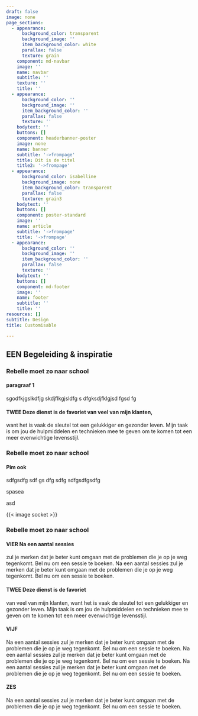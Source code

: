 ```yaml
---
draft: false
image: none
page_sections:
  - appearance:
      background_color: transparent
      background_image: ''
      item_background_color: white
      parallax: false
      texture: grain
    component: md-navbar
    image: ''
    name: navbar
    subtitle: ''
    texture: ''
    title: ''
  - appearance:
      background_color: ''
      background_image: ''
      item_background_color: ''
      parallax: false
      texture: ''
    bodytext: ''
    buttons: []
    component: headerbanner-poster
    image: none
    name: banner
    subtitle: '->frompage'
    title: Dit is de titel
    title2: '->frompage'
  - appearance:
      background_color: isabelline
      background_image: none
      item_background_color: transparent
      parallax: false
      texture: grain3
    bodytext: ''
    buttons: []
    component: poster-standard
    image: ''
    name: article
    subtitle: '->frompage'
    title: '->frompage'
  - appearance:
      background_color: ''
      background_image: ''
      item_background_color: ''
      parallax: false
      texture: ''
    bodytext: ''
    buttons: []
    component: md-footer
    image: ''
    name: footer
    subtitle: ''
    title: ''
resources: []
subtitle: Design
title: Customisable

---
```


##  EEN Begeleiding & inspiratie

### Rebelle moet zo naar school

#### paragraaf 1
sgodfkjgslkdfjg
skdjflkgjsldfg
s
dfgksdjfklgjsd
fgsd
fg

#### TWEE Deze dienst is de favoriet van veel van mijn klanten,
want het is vaak de sleutel tot een gelukkiger en gezonder leven. Mijn taak is om jou de hulpmiddelen en technieken mee te geven om te komen tot een meer evenwichtige levensstijl.

### Rebelle moet zo naar school

#### Pim ook
sdfgsdfg
sdf
gs
dfg
sdfg
sdfgsdfgsdfg

spasea


asd

{{< image socket >}}
### Rebelle moet zo naar school

#### VIER Na een aantal sessies
zul je merken dat je beter kunt omgaan met de problemen die je op je weg tegenkomt. Bel nu om een sessie te boeken.
Na een aantal sessies zul je merken dat je beter kunt omgaan met de problemen die je op je weg tegenkomt. Bel nu om een sessie te boeken.

#### TWEE Deze dienst is de favoriet
van veel van mijn klanten, want het is vaak de sleutel tot een gelukkiger en gezonder leven. Mijn taak is om jou de hulpmiddelen en technieken mee te geven om te komen tot een meer evenwichtige levensstijl.

#### VIJF
Na een aantal sessies zul je merken dat je beter kunt omgaan met de problemen die je op je weg tegenkomt. Bel nu om een sessie te boeken.
Na een aantal sessies zul je merken dat je beter kunt omgaan met de problemen die je op je weg tegenkomt. Bel nu om een sessie te boeken.
Na een aantal sessies zul je merken dat je beter kunt omgaan met de problemen die je op je weg tegenkomt. Bel nu om een sessie te boeken.

#### ZES
Na een aantal sessies zul je merken dat je beter kunt omgaan met de problemen die je op je weg tegenkomt. Bel nu om een sessie te boeken.

